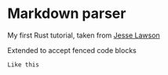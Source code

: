 # Markdown parser

My first Rust tutorial, taken from [Jesse Lawson](https://jesselawson.org/rust/getting-started-with-rust-by-building-a-tiny-markdown-compiler/#how-to-write-to-a-file-in-rust)

Extended to accept fenced code blocks

```
Like this
```
